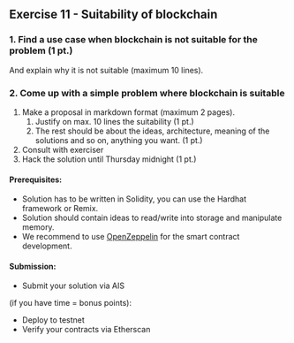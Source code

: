## Exercise 11 - Suitability of blockchain

### 1. Find a use case when blockchain is not suitable for the problem (1 pt.)

And explain why it is not suitable (maximum 10 lines).

### 2. Come up with a simple problem where blockchain is suitable 

1. Make a proposal in markdown format (maximum 2 pages).
	1. Justify on max. 10 lines the suitability (1 pt.)
	2. The rest should be about the ideas, architecture, meaning of the solutions and so on, anything you want. (1 pt.)
2. Consult with exerciser
3. Hack the solution until Thursday midnight (1 pt.)


#### Prerequisites:
- Solution has to be written in Solidity, you can use the Hardhat framework or Remix.
- Solution should contain ideas to read/write into storage and manipulate memory.
- We recommend to use [OpenZeppelin](https://openzeppelin.com/) for the smart contract development.

#### Submission:
- Submit your solution via AIS

(if you have time = bonus points):
- Deploy to testnet
- Verify your contracts via Etherscan

